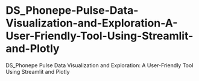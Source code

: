 # DS_Phonepe-Pulse-Data-Visualization-and-Exploration-A-User-Friendly-Tool-Using-Streamlit-and-Plotly
DS_Phonepe Pulse Data Visualization and Exploration: A User-Friendly Tool Using Streamlit and Plotly
